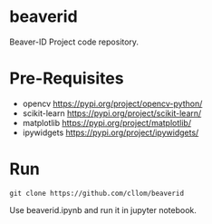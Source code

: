 # beaverid
Beaver-ID Project code repository.

# Pre-Requisites

* opencv https://pypi.org/project/opencv-python/
* scikit-learn https://pypi.org/project/scikit-learn/
* matplotlib https://pypi.org/project/matplotlib/
* ipywidgets https://pypi.org/project/ipywidgets/

# Run
```
git clone https://github.com/cllom/beaverid
```
Use beaverid.ipynb and run it in jupyter notebook.
